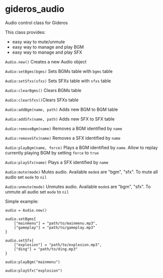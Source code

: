 gideros_audio
=============

Audio control class for Gideros

This class provides:
* easy way to mute/unmute
* easy way to manage and play BGM
* easy way to manage and play SFX

```Audio.new()``` Creates a new Audio object

```Audio:setBgms(bgms)``` Sets BGMs table with ```bgms``` table

```Audio:setSfxs(sfxs)``` Sets SFXs table with ```sfxs``` table 

```Audio:clearBgms()``` Clears BGMs table

```Audio:clearSfxs()```Clears SFXs table

```Audio:addBgm(name, path)``` Adds new BGM to BGM table

```Audio:addSfx(name, path)``` Adds new SFX to SFX table

```Audio:removeBgm(name)``` Removes a BGM identified by ```name```

```Audio:removeSfx(name)``` Removes a SFX identified by ```name```

```Audio:playBgm(name, force)``` Plays a BGM identified by ```name```. Allow to replay currently playing BGM by setting ```force``` to ```true```

```Audio:playSfx(name)``` Plays a SFX identified by ```name```

```Audio:mute(mode)``` Mutes audio. Available ```mode```s are "bgm", "sfx". To mute all audio set ```mode``` to ```nil```

```Audio:unmute(mode)``` Unmutes audio. Available ```mode```s are "bgm", "sfx". To unmute all audio set ```mode``` to ```nil```

Simple example:
```
audio = Audio.new()

audio.setBgms{
	["mainmenu"] = "path/to/mainmenu.mp3",
	["gameplay"] = "path/to/gameplay.mp3"
}

audio.setSfx{
	["explosion"] = "path/to/explosion.mp3",
	["ding"] = "path/to/ding.mp3"
}

audio:playBgm("mainmenu")

audio:playSfx("explosion")

```